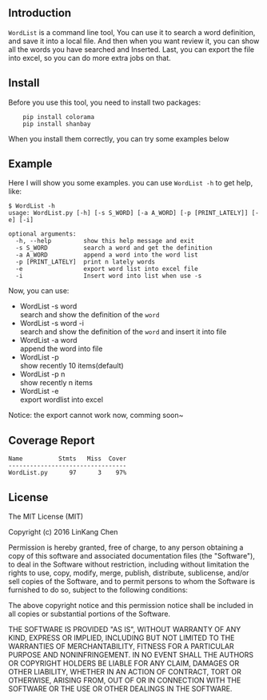 ## Introduction

`WordList` is a command line tool, You can use it to search a word definition, and save it
into a local file. And then when you want review it, you can show all the words you have searched
and Inserted. Last, you can export the file into excel, so you can do more extra jobs on that.


## Install
Before you use this tool, you need to install two packages:

```
	pip install colorama
	pip install shanbay
```

When you install them correctly, you can try some examples below

## Example

Here I will show you some examples. you can use `WordList -h` to get help, like: 

```
$ WordList -h
usage: WordList.py [-h] [-s S_WORD] [-a A_WORD] [-p [PRINT_LATELY]] [-e] [-i]

optional arguments:
  -h, --help         show this help message and exit
  -s S_WORD          search a word and get the definition
  -a A_WORD          append a word into the word list
  -p [PRINT_LATELY]  print n lately words
  -e                 export word list into excel file
  -i                 Insert word into list when use -s
```

Now, you can use:

+ WordList -s word       
  search and show the definition of the `word`
+ WordList -s word -i    
  search and show the definition of the `word` and insert it into file
+ WordList -a word       
  append the word into file
+ WordList -p            
  show recently 10 items(default)
+ WordList -p  n         
  show recently n  items
+ WordList -e            
  export wordlist into excel


Notice:  the export cannot work now, comming soon~

## Coverage Report

```
Name          Stmts   Miss  Cover
---------------------------------
WordList.py      97      3    97%
```
## License 

The MIT License (MIT)

Copyright (c) 2016 LinKang Chen

Permission is hereby granted, free of charge, to any person obtaining a copy
of this software and associated documentation files (the "Software"), to deal
in the Software without restriction, including without limitation the rights
to use, copy, modify, merge, publish, distribute, sublicense, and/or sell
copies of the Software, and to permit persons to whom the Software is
furnished to do so, subject to the following conditions:

The above copyright notice and this permission notice shall be included in all
copies or substantial portions of the Software.

THE SOFTWARE IS PROVIDED "AS IS", WITHOUT WARRANTY OF ANY KIND, EXPRESS OR
IMPLIED, INCLUDING BUT NOT LIMITED TO THE WARRANTIES OF MERCHANTABILITY,
FITNESS FOR A PARTICULAR PURPOSE AND NONINFRINGEMENT. IN NO EVENT SHALL THE
AUTHORS OR COPYRIGHT HOLDERS BE LIABLE FOR ANY CLAIM, DAMAGES OR OTHER
LIABILITY, WHETHER IN AN ACTION OF CONTRACT, TORT OR OTHERWISE, ARISING FROM,
OUT OF OR IN CONNECTION WITH THE SOFTWARE OR THE USE OR OTHER DEALINGS IN THE
SOFTWARE.
